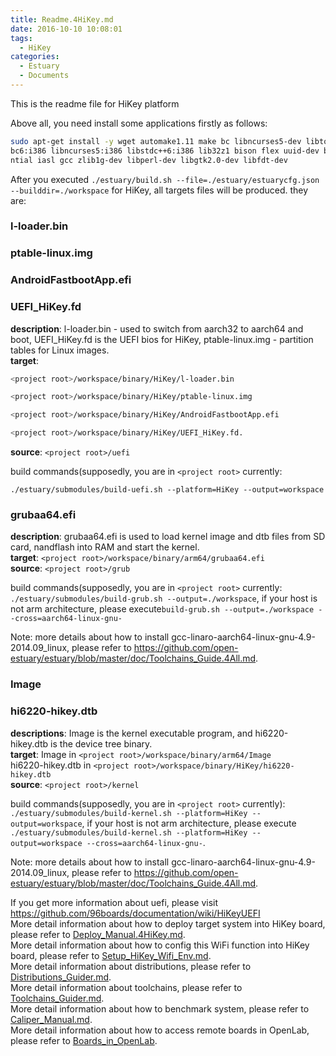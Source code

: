 ```yaml
---
title: Readme.4HiKey.md
date: 2016-10-10 10:08:01
tags:
  - HiKey
categories:
  - Estuary
  - Documents
---
```

This is the readme file for HiKey platform

<!--more-->

Above all, you need install some applications firstly as follows:  
```bash
sudo apt-get install -y wget automake1.11 make bc libncurses5-dev libtool li
bc6:i386 libncurses5:i386 libstdc++6:i386 lib32z1 bison flex uuid-dev build-esse
ntial iasl gcc zlib1g-dev libperl-dev libgtk2.0-dev libfdt-dev
```
After you executed `./estuary/build.sh --file=./estuary/estuarycfg.json --builddir=./workspace` for HiKey, all targets files will be produced. they are:

### l-loader.bin  
### ptable-linux.img  
### AndroidFastbootApp.efi  
### UEFI_HiKey.fd  

**description**: l-loader.bin - used to switch from aarch32 to aarch64 and boot, UEFI_HiKey.fd is the UEFI bios for HiKey, ptable-linux.img - partition tables for Linux images.  
**target**:  
```bash
<project root>/workspace/binary/HiKey/l-loader.bin

<project root>/workspace/binary/HiKey/ptable-linux.img

<project root>/workspace/binary/HiKey/AndroidFastbootApp.efi

<project root>/workspace/binary/HiKey/UEFI_HiKey.fd.
```

**source**: `<project root>/uefi`

build commands(supposedly, you are in `<project root>` currently:

`./estuary/submodules/build-uefi.sh --platform=HiKey --output=workspace`

### grubaa64.efi 

**description**: grubaa64.efi is used to load kernel image and dtb files from SD card, nandflash into RAM and start the kernel.  
**target**: `<project root>/workspace/binary/arm64/grubaa64.efi`  
**source**: `<project root>/grub`  

build commands(supposedly, you are in `<project root>` currently:  
`./estuary/submodules/build-grub.sh --output=./workspace`, if your host is not arm architecture, please execute`build-grub.sh --output=./workspace --cross=aarch64-linux-gnu-`

Note: more details about how to install gcc-linaro-aarch64-linux-gnu-4.9-2014.09_linux, please refer to https://github.com/open-estuary/estuary/blob/master/doc/Toolchains_Guide.4All.md.

### Image  
### hi6220-hikey.dtb  

**descriptions**: Image is the kernel executable program, and hi6220-hikey.dtb is the device tree binary.  
**target**: Image in `<project root>/workspace/binary/arm64/Image`  
hi6220-hikey.dtb in `<project root>/workspace/binary/HiKey/hi6220-hikey.dtb`  
**source**: `<project root>/kernel`  

build commands(supposedly, you are in `<project root>` currently):  
`./estuary/submodules/build-kernel.sh --platform=HiKey --output=workspace`, if your host is not arm architecture, please execute `./estuary/submodules/build-kernel.sh --platform=HiKey --output=workspace --cross=aarch64-linux-gnu-`.

Note: more details about how to install gcc-linaro-aarch64-linux-gnu-4.9-2014.09_linux, please refer to https://github.com/open-estuary/estuary/blob/master/doc/Toolchains_Guide.4All.md.

If you get more information about uefi, please visit https://github.com/96boards/documentation/wiki/HiKeyUEFI  
More detail information about how to deploy target system into HiKey board, please refer to [Deploy_Manual.4HiKey.md](https://github.com/open-estuary/estuary/blob/master/doc/Deploy_Manual.4HiKey.md).  
More detail information about how to config this WiFi function into HiKey board, please refer to [Setup_HiKey_Wifi_Env.md](https://github.com/open-estuary/estuary/blob/master/doc/Setup_HiKey_WiFi_Env.4HiKey.md).  
More detail information about distributions, please refer to [Distributions_Guider.md](https://github.com/open-estuary/estuary/blob/master/doc/Distributions_Guide.4All.md).  
More detail information about toolchains, please refer to [Toolchains_Guider.md](https://github.com/open-estuary/estuary/blob/master/doc/Toolchains_Guide.4All.md).  
More detail information about how to benchmark system, please refer to [Caliper_Manual.md](https://github.com/open-estuary/estuary/blob/master/doc/Caliper_Manual.4All.md).  
More detail information about how to access remote boards in OpenLab, please refer to [Boards_in_OpenLab](http://open-estuary.org/accessing-boards-in-open-lab/).
